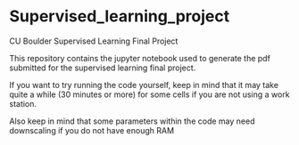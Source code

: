 # Supervised_learning_project

CU Boulder Supervised Learning Final Project

This repository contains the jupyter notebook used to generate the pdf submitted for the supervised learning final project.

If you want to try running the code yourself, keep in mind that it may take quite a while (30 minutes or more) for some cells if you are not using a work station.

Also keep in mind that some parameters within the code may need downscaling if you do not have enough RAM
